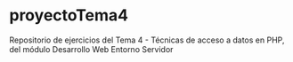 # proyectoTema4
Repositorio de ejercicios del Tema 4 - Técnicas de acceso a datos en PHP, del módulo Desarrollo Web Entorno Servidor
